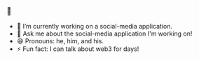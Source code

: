 ### 👋

<!--
**marlonaesparza/marlonaesparza** is a ✨ _special_ ✨ repository because its `README.md` (this file) appears on your GitHub profile.

Here are some ideas to get you started:

- 🔭 I’m currently working on ...
- 🌱 I’m currently learning ...
- 👯 I’m looking to collaborate on ...
- 🤔 I’m looking for help with ...
- 💬 Ask me about ...
- 📫 How to reach me: ...
- 😄 Pronouns: ...
- ⚡ Fun fact: ...
-->
- 🔭 I’m currently working on a social-media application.
- 💬 Ask me about the social-media application I'm working on!
- 😄 Pronouns: he, him, and his.
- ⚡ Fun fact: I can talk about web3 for days!
